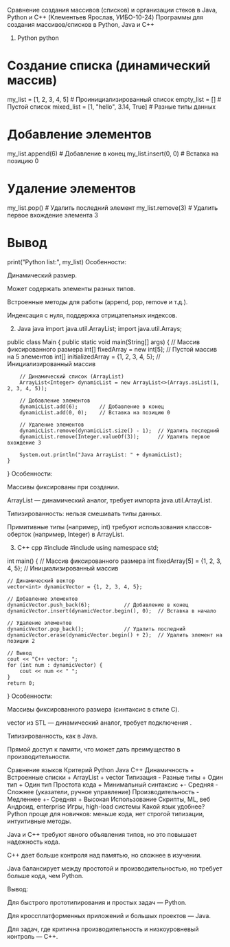 Сравнение создания массивов (списков) и организации стеков в Java, Python и C++ (Клементьев Ярослав, УИБО-10-24)
Программы для создания массивов/списков в Python, Java и C++
1. Python
python
# Создание списка (динамический массив)
my_list = [1, 2, 3, 4, 5]  # Проинициализированный список
empty_list = []            # Пустой список
mixed_list = [1, "hello", 3.14, True]  # Разные типы данных

# Добавление элементов
my_list.append(6)      # Добавление в конец
my_list.insert(0, 0)   # Вставка на позицию 0

# Удаление элементов
my_list.pop()          # Удалить последний элемент
my_list.remove(3)      # Удалить первое вхождение элемента 3

# Вывод
print("Python list:", my_list)
Особенности:

Динамический размер.

Может содержать элементы разных типов.

Встроенные методы для работы (append, pop, remove и т.д.).

Индексация с нуля, поддержка отрицательных индексов.

2. Java
java
import java.util.ArrayList;
import java.util.Arrays;

public class Main {
    public static void main(String[] args) {
        // Массив фиксированного размера
        int[] fixedArray = new int[5];               // Пустой массив на 5 элементов
        int[] initializedArray = {1, 2, 3, 4, 5};   // Инициализированный массив

        // Динамический список (ArrayList)
        ArrayList<Integer> dynamicList = new ArrayList<>(Arrays.asList(1, 2, 3, 4, 5));
        
        // Добавление элементов
        dynamicList.add(6);       // Добавление в конец
        dynamicList.add(0, 0);    // Вставка на позицию 0

        // Удаление элементов
        dynamicList.remove(dynamicList.size() - 1);  // Удалить последний
        dynamicList.remove(Integer.valueOf(3));      // Удалить первое вхождение 3

        System.out.println("Java ArrayList: " + dynamicList);
    }
}
Особенности:

Массивы фиксированы при создании.

ArrayList — динамический аналог, требует импорта java.util.ArrayList.

Типизированность: нельзя смешивать типы данных.

Примитивные типы (например, int) требуют использования классов-оберток (например, Integer) в ArrayList.

3. C++
cpp
#include <iostream>
#include <vector>
using namespace std;

int main() {
    // Массив фиксированного размера
    int fixedArray[5] = {1, 2, 3, 4, 5};  // Инициализированный массив

    // Динамический вектор
    vector<int> dynamicVector = {1, 2, 3, 4, 5};

    // Добавление элементов
    dynamicVector.push_back(6);           // Добавление в конец
    dynamicVector.insert(dynamicVector.begin(), 0);  // Вставка в начало

    // Удаление элементов
    dynamicVector.pop_back();             // Удалить последний
    dynamicVector.erase(dynamicVector.begin() + 2);  // Удалить элемент на позиции 2

    // Вывод
    cout << "C++ vector: ";
    for (int num : dynamicVector) {
        cout << num << " ";
    }
    return 0;
}
Особенности:

Массивы фиксированного размера (синтаксис в стиле C).

vector из STL — динамический аналог, требует подключения <vector>.

Типизированность, как в Java.

Прямой доступ к памяти, что может дать преимущество в производительности.

Сравнение языков
Критерий	Python	Java	C++
Динамичность	+ Встроенные списки	+ ArrayList	+ vector
Типизация	- Разные типы	+ Один тип	+ Один тип
Простота кода	+ Минимальный синтаксис	+- Средняя	- Сложнее (указатели, ручное управление)
Производительность	- Медленнее	+- Средняя	+ Высокая
Использование	Скрипты, ML, веб	Андроид, enterprise	Игры, high-load системы
Какой язык удобнее?
Python проще для новичков: меньше кода, нет строгой типизации, интуитивные методы.

Java и C++ требуют явного объявления типов, но это повышает надежность кода.

C++ дает больше контроля над памятью, но сложнее в изучении.

Java балансирует между простотой и производительностью, но требует больше кода, чем Python.

Вывод:

Для быстрого прототипирования и простых задач — Python.

Для кроссплатформенных приложений и большых проектов — Java.

Для задач, где критична производительность и низкоуровневый контроль — C++.

